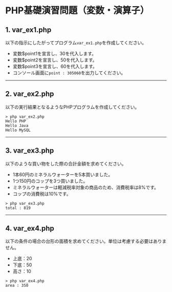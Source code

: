 # PHP基礎演習問題（変数・演算子）

## 1. var_ex1.php

以下の指示にしたがってプログラム`var_ex1.php`を作成してください。

- 変数$point1を宣言し、30を代入します。
- 変数$point2を宣言し、50を代入します。
- 変数$point3を宣言し、60を代入します。
- コンソール画面に`point : 305060`を出力してください。

<hr>

## 2. var_ex2.php

以下の実行結果となるようなPHPプログラムを作成してください。

```console
> php var_ex2.php
Hello PHP
Hello Java
Hello MySQL
```

<hr>

## 3. var_ex3.php

以下のような買い物をした際の合計金額を求めてください。

- 1本60円のミネラルウォーターを5本買いました。
- 1つ150円のコップを3つ買いました。
- ミネラルウォーターは軽減税率対象の商品のため、消費税率は8%です。
- コップの消費税は10%です。

```console
> php var_ex3.php
total : 819
```

<hr>

## 4. var_ex4.php

以下の条件の場合の台形の面積を求めてください。単位は考慮する必要はありません。

- 上底：20
- 下底：50
- 高さ：10

```console
> php var_ex4.php
area : 350
```